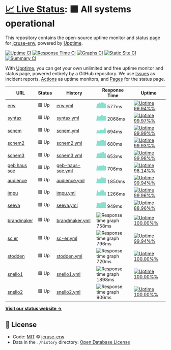 # [📈 Live Status](https://jcruse-erw.github.io/UptimeReport): <!--live status--> **🟩 All systems operational**

This repository contains the open-source uptime monitor and status page for [jcruse-erw](https://jcruse-erw.github.io/UptimeReport), powered by [Upptime](https://github.com/upptime/upptime).

[![Uptime CI](https://github.com/koj-co/upptime/workflows/Uptime%20CI/badge.svg)](https://github.com/koj-co/upptime/actions?query=workflow%3A%22Uptime+CI%22)
[![Response Time CI](https://github.com/koj-co/upptime/workflows/Response%20Time%20CI/badge.svg)](https://github.com/koj-co/upptime/actions?query=workflow%3A%22Response+Time+CI%22)
[![Graphs CI](https://github.com/koj-co/upptime/workflows/Graphs%20CI/badge.svg)](https://github.com/koj-co/upptime/actions?query=workflow%3A%22Graphs+CI%22)
[![Static Site CI](https://github.com/koj-co/upptime/workflows/Static%20Site%20CI/badge.svg)](https://github.com/koj-co/upptime/actions?query=workflow%3A%22Static+Site+CI%22)
[![Summary CI](https://github.com/koj-co/upptime/workflows/Summary%20CI/badge.svg)](https://github.com/koj-co/upptime/actions?query=workflow%3A%22Summary+CI%22)

With [Upptime](https://upptime.js.org), you can get your own unlimited and free uptime monitor and status page, powered entirely by a GitHub repository. We use [Issues](https://github.com/jcruse-erw/UptimeReport/issues) as incident reports, [Actions](https://github.com/jcruse-erw/UptimeReport/actions) as uptime monitors, and [Pages](https://jcruse-erw.github.io/UptimeReport) for the status page.

<!--start: status pages-->
<!-- This summary is generated by Upptime (https://github.com/upptime/upptime) -->
<!-- Do not edit this manually, your changes will be overwritten -->

| URL                                                    | Status | History                                                                                                | Response Time                                                                     | Uptime                                                                                                                                                                                                                                   |
| ------------------------------------------------------ | ------ | ------------------------------------------------------------------------------------------------------ | --------------------------------------------------------------------------------- | ---------------------------------------------------------------------------------------------------------------------------------------------------------------------------------------------------------------------------------------- |
| [erw](https://e-raumwerk.de)                           | 🟩 Up  | [erw.yml](https://github.com/jcruse-erw/UptimeReport/commits/master/history/erw.yml)                   | <img alt="Response time graph" src="./graphs/erw.png" height="20"> 577ms          | [![Uptime 99.94%%](https://img.shields.io/endpoint?url=https%3A%2F%2Fraw.githubusercontent.com%2Fjcruse-erw%2FUptimeReport%2Fmaster%2Fapi%2Ferw%2Fuptime.json)](https://jcruse-erw.github.io/UptimeReport/history/erw)                   |
| [syntax](https://syntax-systems.com)                   | 🟩 Up  | [syntax.yml](https://github.com/jcruse-erw/UptimeReport/commits/master/history/syntax.yml)             | <img alt="Response time graph" src="./graphs/syntax.png" height="20"> 2068ms      | [![Uptime 99.97%%](https://img.shields.io/endpoint?url=https%3A%2F%2Fraw.githubusercontent.com%2Fjcruse-erw%2FUptimeReport%2Fmaster%2Fapi%2Fsyntax%2Fuptime.json)](https://jcruse-erw.github.io/UptimeReport/history/syntax)             |
| [scnem](https://scnem.com)                             | 🟩 Up  | [scnem.yml](https://github.com/jcruse-erw/UptimeReport/commits/master/history/scnem.yml)               | <img alt="Response time graph" src="./graphs/scnem.png" height="20"> 694ms        | [![Uptime 99.99%%](https://img.shields.io/endpoint?url=https%3A%2F%2Fraw.githubusercontent.com%2Fjcruse-erw%2FUptimeReport%2Fmaster%2Fapi%2Fscnem%2Fuptime.json)](https://jcruse-erw.github.io/UptimeReport/history/scnem)               |
| [scnem2](https://scnem2.com)                           | 🟩 Up  | [scnem2.yml](https://github.com/jcruse-erw/UptimeReport/commits/master/history/scnem2.yml)             | <img alt="Response time graph" src="./graphs/scnem2.png" height="20"> 680ms       | [![Uptime 99.93%%](https://img.shields.io/endpoint?url=https%3A%2F%2Fraw.githubusercontent.com%2Fjcruse-erw%2FUptimeReport%2Fmaster%2Fapi%2Fscnem2%2Fuptime.json)](https://jcruse-erw.github.io/UptimeReport/history/scnem2)             |
| [scnem3](https://scnem3.com)                           | 🟩 Up  | [scnem3.yml](https://github.com/jcruse-erw/UptimeReport/commits/master/history/scnem3.yml)             | <img alt="Response time graph" src="./graphs/scnem3.png" height="20"> 653ms       | [![Uptime 99.98%%](https://img.shields.io/endpoint?url=https%3A%2F%2Fraw.githubusercontent.com%2Fjcruse-erw%2FUptimeReport%2Fmaster%2Fapi%2Fscnem3%2Fuptime.json)](https://jcruse-erw.github.io/UptimeReport/history/scnem3)             |
| [geb haus soe](http://www.geburtshaus-soest.de)        | 🟩 Up  | [geb-haus-soe.yml](https://github.com/jcruse-erw/UptimeReport/commits/master/history/geb-haus-soe.yml) | <img alt="Response time graph" src="./graphs/geb-haus-soe.png" height="20"> 706ms | [![Uptime 98.14%%](https://img.shields.io/endpoint?url=https%3A%2F%2Fraw.githubusercontent.com%2Fjcruse-erw%2FUptimeReport%2Fmaster%2Fapi%2Fgeb-haus-soe%2Fuptime.json)](https://jcruse-erw.github.io/UptimeReport/history/geb-haus-soe) |
| [audience](https://www.audience-soest.de)              | 🟩 Up  | [audience.yml](https://github.com/jcruse-erw/UptimeReport/commits/master/history/audience.yml)         | <img alt="Response time graph" src="./graphs/audience.png" height="20"> 1850ms    | [![Uptime 99.94%%](https://img.shields.io/endpoint?url=https%3A%2F%2Fraw.githubusercontent.com%2Fjcruse-erw%2FUptimeReport%2Fmaster%2Fapi%2Faudience%2Fuptime.json)](https://jcruse-erw.github.io/UptimeReport/history/audience)         |
| [impu](https://www.impuls.com)                         | 🟩 Up  | [impu.yml](https://github.com/jcruse-erw/UptimeReport/commits/master/history/impu.yml)                 | <img alt="Response time graph" src="./graphs/impu.png" height="20"> 1266ms        | [![Uptime 99.96%%](https://img.shields.io/endpoint?url=https%3A%2F%2Fraw.githubusercontent.com%2Fjcruse-erw%2FUptimeReport%2Fmaster%2Fapi%2Fimpu%2Fuptime.json)](https://jcruse-erw.github.io/UptimeReport/history/impu)                 |
| [seeva](https://seeva.e-raumwerk.de)                   | 🟩 Up  | [seeva.yml](https://github.com/jcruse-erw/UptimeReport/commits/master/history/seeva.yml)               | <img alt="Response time graph" src="./graphs/seeva.png" height="20"> 949ms        | [![Uptime 88.96%%](https://img.shields.io/endpoint?url=https%3A%2F%2Fraw.githubusercontent.com%2Fjcruse-erw%2FUptimeReport%2Fmaster%2Fapi%2Fseeva%2Fuptime.json)](https://jcruse-erw.github.io/UptimeReport/history/seeva)               |
| [brandmaker](https://brandmaker.azurewebsites.net)     | 🟩 Up  | [brandmaker.yml](https://github.com/jcruse-erw/UptimeReport/commits/master/history/brandmaker.yml)     | <img alt="Response time graph" src="./graphs/brandmaker.png" height="20"> 758ms   | [![Uptime 100.00%%](https://img.shields.io/endpoint?url=https%3A%2F%2Fraw.githubusercontent.com%2Fjcruse-erw%2FUptimeReport%2Fmaster%2Fapi%2Fbrandmaker%2Fuptime.json)](https://jcruse-erw.github.io/UptimeReport/history/brandmaker)    |
| [sc er](https://sc-networks.azurewebsites.net/)        | 🟩 Up  | [sc-er.yml](https://github.com/jcruse-erw/UptimeReport/commits/master/history/sc-er.yml)               | <img alt="Response time graph" src="./graphs/sc-er.png" height="20"> 796ms        | [![Uptime 99.94%%](https://img.shields.io/endpoint?url=https%3A%2F%2Fraw.githubusercontent.com%2Fjcruse-erw%2FUptimeReport%2Fmaster%2Fapi%2Fsc-er%2Fuptime.json)](https://jcruse-erw.github.io/UptimeReport/history/sc-er)               |
| [stodden](https://stodden.de/)                         | 🟩 Up  | [stodden.yml](https://github.com/jcruse-erw/UptimeReport/commits/master/history/stodden.yml)           | <img alt="Response time graph" src="./graphs/stodden.png" height="20"> 720ms      | [![Uptime 100.00%%](https://img.shields.io/endpoint?url=https%3A%2F%2Fraw.githubusercontent.com%2Fjcruse-erw%2FUptimeReport%2Fmaster%2Fapi%2Fstodden%2Fuptime.json)](https://jcruse-erw.github.io/UptimeReport/history/stodden)          |
| [snello1](https://snello-demo-live.azurewebsites.net/) | 🟩 Up  | [snello1.yml](https://github.com/jcruse-erw/UptimeReport/commits/master/history/snello1.yml)           | <img alt="Response time graph" src="./graphs/snello1.png" height="20"> 1898ms     | [![Uptime 100.00%%](https://img.shields.io/endpoint?url=https%3A%2F%2Fraw.githubusercontent.com%2Fjcruse-erw%2FUptimeReport%2Fmaster%2Fapi%2Fsnello1%2Fuptime.json)](https://jcruse-erw.github.io/UptimeReport/history/snello1)          |
| [snello2](https://snello.azurewebsites.net/)           | 🟩 Up  | [snello2.yml](https://github.com/jcruse-erw/UptimeReport/commits/master/history/snello2.yml)           | <img alt="Response time graph" src="./graphs/snello2.png" height="20"> 906ms      | [![Uptime 100.00%%](https://img.shields.io/endpoint?url=https%3A%2F%2Fraw.githubusercontent.com%2Fjcruse-erw%2FUptimeReport%2Fmaster%2Fapi%2Fsnello2%2Fuptime.json)](https://jcruse-erw.github.io/UptimeReport/history/snello2)          |

<!--end: status pages-->

[**Visit our status website →**](https://jcruse-erw.github.io/UptimeReport)

## 📄 License

- Code: [MIT](./LICENSE) © [jcruse-erw](https://jcruse-erw.github.io/UptimeReport)
- Data in the `./history` directory: [Open Database License](https://opendatacommons.org/licenses/odbl/1-0/)
